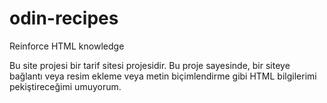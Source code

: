 # odin-recipes

Reinforce HTML knowledge

Bu site projesi bir tarif sitesi projesidir. Bu proje sayesinde, bir siteye bağlantı 
veya resim ekleme veya metin biçimlendirme gibi HTML bilgilerimi pekiştireceğimi 
umuyorum.
